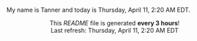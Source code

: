My name is Tanner and today is Thursday, April 11, 2:20 AM EDT.

<p align="center">This <i>README</i> file is generated <b>every 3 hours</b>!</br>Last refresh: Thursday, April 11, 2:20 AM EDT<br /></p>
